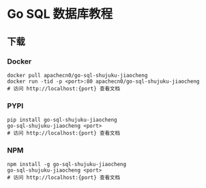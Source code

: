 # Go SQL 数据库教程

## 下载

### Docker

```
docker pull apachecn0/go-sql-shujuku-jiaocheng
docker run -tid -p <port>:80 apachecn0/go-sql-shujuku-jiaocheng
# 访问 http://localhost:{port} 查看文档
```

### PYPI

```
pip install go-sql-shujuku-jiaocheng
go-sql-shujuku-jiaocheng <port>
# 访问 http://localhost:{port} 查看文档
```

### NPM

```
npm install -g go-sql-shujuku-jiaocheng
go-sql-shujuku-jiaocheng <port>
# 访问 http://localhost:{port} 查看文档
```